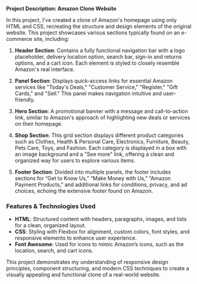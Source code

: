 **Project Description: Amazon Clone Website**

In this project, I've created a clone of Amazon's homepage using only HTML and CSS, recreating the structure and design elements of the original website. This project showcases various sections typically found on an e-commerce site, including:

1. **Header Section**: Contains a fully functional navigation bar with a logo placeholder, delivery location option, search bar, sign-in and returns options, and a cart icon. Each element is styled to closely resemble Amazon's real interface.

2. **Panel Section**: Displays quick-access links for essential Amazon services like "Today's Deals," "Customer Service," "Register," "Gift Cards," and "Sell." This panel makes navigation intuitive and user-friendly.

3. **Hero Section**: A promotional banner with a message and call-to-action link, similar to Amazon's approach of highlighting new deals or services on their homepage.

4. **Shop Section**: This grid section displays different product categories such as Clothes, Health & Personal Care, Electronics, Furniture, Beauty, Pets Care, Toys, and Fashion. Each category is displayed in a box with an image background and a "See more" link, offering a clean and organized way for users to explore various items.

5. **Footer Section**: Divided into multiple panels, the footer includes sections for “Get to Know Us,” “Make Money with Us,” “Amazon Payment Products,” and additional links for conditions, privacy, and ad choices, echoing the extensive footer found on Amazon.

### Features & Technologies Used
- **HTML**: Structured content with headers, paragraphs, images, and lists for a clean, organized layout.
- **CSS**: Styling with Flexbox for alignment, custom colors, font styles, and responsive elements to enhance user experience.
- **Font Awesome**: Used for icons to mimic Amazon’s icons, such as the location, search, and cart icons.

This project demonstrates my understanding of responsive design principles, component structuring, and modern CSS techniques to create a visually appealing and functional clone of a real-world website.
